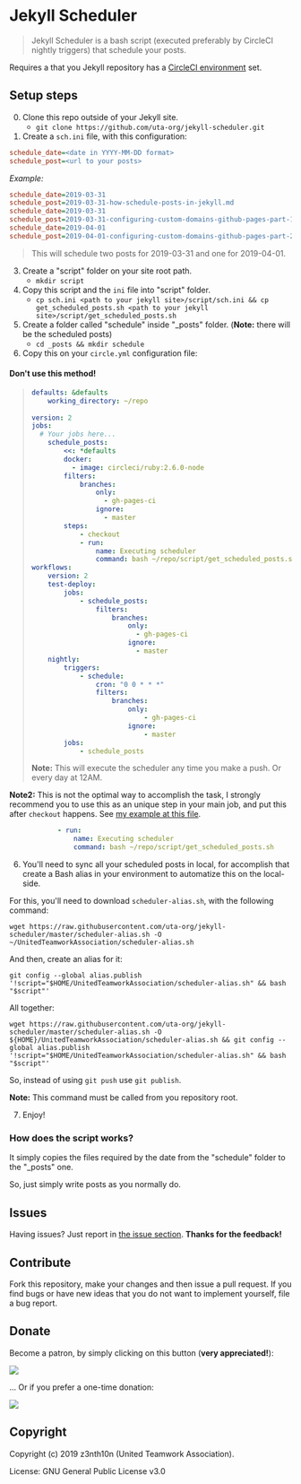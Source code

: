 # Jekyll Scheduler

> Jekyll Scheduler is a bash script (executed preferably by CircleCI nightly triggers) that schedule your posts.

Requires a that you Jekyll repository has a [CircleCI environment](https://z3nth10n.net/en/2019/03/20/jekyll-plugin-issue-with-github-pages) set.

## Setup steps

0. Clone this repo outside of your Jekyll site.
	- `git clone https://github.com/uta-org/jekyll-scheduler.git`
1. Create a `sch.ini` file, with this configuration:

```ini
schedule_date=<date in YYYY-MM-DD format>
schedule_post=<url to your posts>
```

*Example:*

```ini
schedule_date=2019-03-31
schedule_post=2019-03-31-how-schedule-posts-in-jekyll.md
schedule_date=2019-03-31
schedule_post=2019-03-31-configuring-custom-domains-github-pages-part-1.md
schedule_date=2019-04-01
schedule_post=2019-04-01-configuring-custom-domains-github-pages-part-2.md
```

> This will schedule two posts for 2019-03-31 and one for 2019-04-01.

3. Create a "script" folder on your site root path.
	- `mkdir script`
2. Copy this script and the `ini` file into "script" folder.
	- `cp sch.ini <path to your jekyll site>/script/sch.ini && cp get_scheduled_posts.sh <path to your jekyll site>/script/get_scheduled_posts.sh`
4. Create a folder called "schedule" inside "_posts" folder. (**Note:** there will be the scheduled posts)
	- `cd _posts && mkdir schedule`
5. Copy this on your `circle.yml` configuration file:

#### Don't use this method!

> ```yaml
> defaults: &defaults
>     working_directory: ~/repo
>     
> version: 2
> jobs:
>   # Your jobs here... 
>     schedule_posts:
>         <<: *defaults
>         docker:
>           - image: circleci/ruby:2.6.0-node
>         filters:
>             branches:
>                 only:
>                   - gh-pages-ci
>                 ignore:
>                   - master
>         steps:
>             - checkout 
>             - run:
>                 name: Executing scheduler
>                 command: bash ~/repo/script/get_scheduled_posts.sh
> workflows:
>     version: 2
>     test-deploy:
>         jobs:
>             - schedule_posts:
>                 filters:
>                     branches:
>                         only:
>                           - gh-pages-ci
>                         ignore:
>                           - master              
>     nightly:
>         triggers:
>             - schedule:
>                 cron: "0 0 * * *"
>                 filters:
>                     branches:
>                         only:
>                             - gh-pages-ci
>                         ignore:
>                             - master
>         jobs:
>             - schedule_posts
> ```
>
> **Note:** This will execute the scheduler any time you make a push. Or every day at 12AM.

**Note2:** This is not the optimal way to accomplish the task, I strongly recommend you to use this as an unique step in your main job, and put this after `checkout` happens. See [my example at this file](https://github.com/z3nth10n/z3nth10n.github.io/blob/4500f380cd722a25e83108d5335edb87a9a3274e/circle.yml#L23).

```yaml
            - run:
                name: Executing scheduler
                command: bash ~/repo/script/get_scheduled_posts.sh
```

6. You'll need to sync all your scheduled posts in local, for accomplish that create a Bash alias in your environment to automatize this on the local-side.

For this, you'll need to download `scheduler-alias.sh`, with the following command:

`wget https://raw.githubusercontent.com/uta-org/jekyll-scheduler/master/scheduler-alias.sh -O ~/UnitedTeamworkAssociation/scheduler-alias.sh`

And then, create an alias for it:

`git config --global alias.publish '!script="$HOME/UnitedTeamworkAssociation/scheduler-alias.sh" && bash "$script"'`

All together:

`wget https://raw.githubusercontent.com/uta-org/jekyll-scheduler/master/scheduler-alias.sh -O ${HOME}/UnitedTeamworkAssociation/scheduler-alias.sh && git config --global alias.publish '!script="$HOME/UnitedTeamworkAssociation/scheduler-alias.sh" && bash "$script"'`

So, instead of using `git push` use `git publish`.

**Note:** This command must be called from you repository root.

7. Enjoy!

### How does the script works?

It simply copies the files required by the date from the "schedule" folder to the "_posts" one.

So, just simply write posts as you normally do.

## Issues

Having issues? Just report in [the issue section](/issues). **Thanks for the feedback!**

## Contribute

Fork this repository, make your changes and then issue a pull request. If you find bugs or have new ideas that you do not want to implement yourself, file a bug report.

## Donate

Become a patron, by simply clicking on this button (**very appreciated!**):

[![](https://c5.patreon.com/external/logo/become_a_patron_button.png)](https://www.patreon.com/z3nth10n)

... Or if you prefer a one-time donation:

[![](https://www.paypalobjects.com/en_US/i/btn/btn_donateCC_LG.gif)](https://paypal.me/z3nth10n)

## Copyright

Copyright (c) 2019 z3nth10n (United Teamwork Association).

License: GNU General Public License v3.0